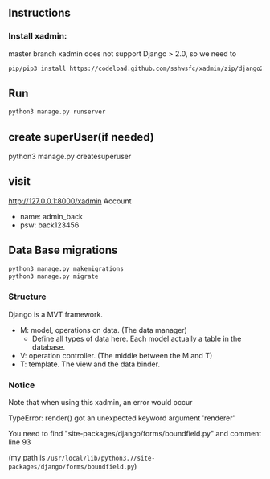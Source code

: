## Instructions
### Install xadmin: 
master branch xadmin does not support Django > 2.0, so we need to
```bash
pip/pip3 install https://codeload.github.com/sshwsfc/xadmin/zip/django2
```
## Run
```bash
python3 manage.py runserver
```

## create superUser(if needed)
python3 manage.py createsuperuser
## visit
http://127.0.0.1:8000/xadmin
Account
- name: admin_back
- psw: back123456

## Data Base migrations
```bash
python3 manage.py makemigrations
python3 manage.py migrate
```

### Structure
Django is a MVT framework. 
- M: model, operations on data. (The data manager)
  - Define all types of data here. Each model actually a table in the database.
- V: operation controller. (The middle between the M and T)
- T: template. The view and the data binder.


### Notice
Note that when using this xadmin, an error would occur

TypeError: render() got an unexpected keyword argument 'renderer'

You need to find "site-packages/django/forms/boundfield.py" and comment line 93 

(my path is `/usr/local/lib/python3.7/site-packages/django/forms/boundfield.py`)



